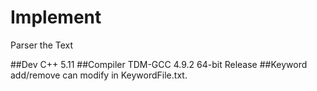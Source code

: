 # Implement
Parser the Text

##Dev C++ 5.11
##Compiler TDM-GCC 4.9.2 64-bit Release
##Keyword add/remove can modify in KeywordFile.txt.
